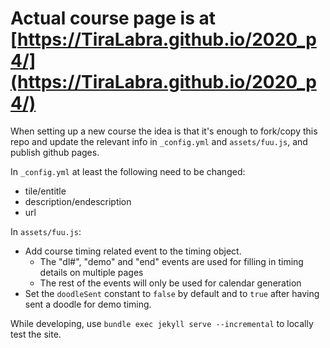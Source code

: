 # Actual course page is at [https://TiraLabra.github.io/2020_p4/](https://TiraLabra.github.io/2020_p4/)

When setting up a new course the idea is that it's enough to fork/copy this repo and update the relevant info in `_config.yml` and `assets/fuu.js`, and publish github pages.

In `_config.yml` at least the following need to be changed:
* tile/entitle
* description/endescription
* url

In `assets/fuu.js`:
* Add course timing related event to the timing object.
    * The "dl#", "demo" and "end" events are used for filling in timing details on multiple pages
    * The rest of the events will only be used for calendar generation
* Set the `doodleSent` constant to `false` by default and to `true` after having sent a doodle for demo timing.

While developing, use `bundle exec jekyll serve --incremental` to locally test the site.
